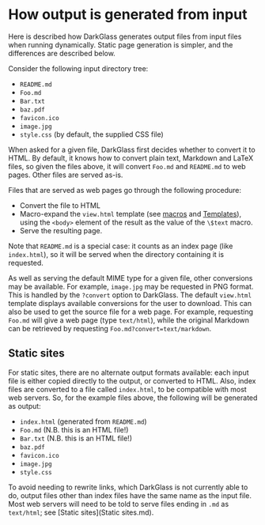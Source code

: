 # How output is generated from input

Here is described how DarkGlass generates output files from input files when running dynamically. Static page generation is simpler, and the differences are described below.

Consider the following input directory tree:

- `README.md`
- `Foo.md`
- `Bar.txt`
- `baz.pdf`
- `favicon.ico`
- `image.jpg`
- `style.css` (by default, the supplied CSS file)

When asked for a given file, DarkGlass first decides whether to convert it to HTML. By default, it knows how to convert plain text, Markdown and LaTeX files, so given the files above, it will convert `Foo.md` and `README.md` to web pages. Other files are served as-is.

Files that are served as web pages go through the following procedure:

* Convert the file to HTML
* Macro-expand the `view.html` template (see [macros](Macros.md) and [Templates](Templates.md)), using the `<body>` element of the result as the value of the `\$text` macro.
* Serve the resulting page.

Note that `README.md` is a special case: it counts as an index page (like `index.html`), so it will be served when the directory containing it is requested.

As well as serving the default MIME type for a given file, other conversions may be available. For example, `image.jpg` may be requested in PNG format. This is handled by the `?convert` option to DarkGlass. The default `view.html` template displays available conversions for the user to download. This can also be used to get the source file for a web page. For example, requesting `Foo.md` will give a web page (type `text/html`), while the original Markdown can be retrieved by requesting `Foo.md?convert=text/markdown`.


## Static sites

For static sites, there are no alternate output formats available: each input file is either copied directly to the output, or converted to HTML. Also, index files are converted to a file called `index.html`, to be compatible with most web servers. So, for the example files above, the following will be generated as output:

- `index.html` (generated from `README.md`)
- `Foo.md` (N.B. this is an HTML file!)
- `Bar.txt` (N.B. this is an HTML file!)
- `baz.pdf`
- `favicon.ico`
- `image.jpg`
- `style.css`

To avoid needing to rewrite links, which DarkGlass is not currently able to do, output files other than index files have the same name as the input file. Most web servers will need to be told to serve files ending in `.md` as `text/html`; see [Static sites](Static sites.md).

